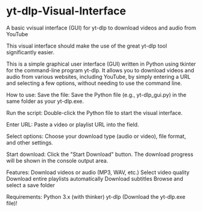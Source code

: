 # yt-dlp-Visual-Interface
A basic vvisual interface (GUI) for yt-dlp to download videos and audio from YouTube


This visual interface should make the use of the great yt-dlp tool significantly easier.

This is a simple graphical user interface (GUI) written in Python using tkinter for the command-line program yt-dlp. It allows you to download videos and audio from various websites, including YouTube, by simply entering a URL and selecting a few options, without needing to use the command line.


How to use:
Save the file: Save the Python file (e.g., yt-dlp_gui.py) in the same folder as your yt-dlp.exe.

Run the script: Double-click the Python file to start the visual interface.

Enter URL: Paste a video or playlist URL into the field.

Select options: Choose your download type (audio or video), file format, and other settings.

Start download: Click the "Start Download" button. The download progress will be shown in the console output area.


Features:
Download videos or audio (MP3, WAV, etc.)
Select video quality
Download entire playlists automatically
Download subtitles
Browse and select a save folder

Requirements:
Python 3.x (with thinker)
yt-dlp (Download the yt-dlp.exe file)!
